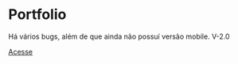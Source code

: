 # Portfolio

Há vários bugs, além de que ainda não possuí versão mobile.
V-2.0


<a href="https://ma1heus.github.io/Portfolio/">Acesse</a>
